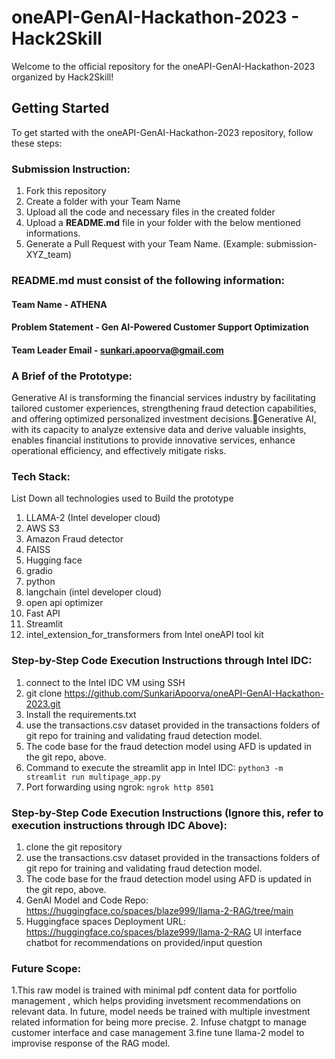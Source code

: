 # oneAPI-GenAI-Hackathon-2023 - Hack2Skill

Welcome to the official repository for the oneAPI-GenAI-Hackathon-2023 organized by Hack2Skill!

## Getting Started

To get started with the oneAPI-GenAI-Hackathon-2023 repository, follow these steps:

### Submission Instruction:
  1. Fork this repository
  2. Create a folder with your Team Name
  3. Upload all the code and necessary files in the created folder
  4. Upload a **README.md** file in your folder with the below mentioned informations.
  5. Generate a Pull Request with your Team Name. (Example: submission-XYZ_team)

### README.md must consist of the following information:

#### Team Name - ATHENA
#### Problem Statement - Gen AI-Powered Customer Support Optimization
#### Team Leader Email - sunkari.apoorva@gmail.com

### A Brief of the Prototype:
  Generative AI is transforming the financial services industry by facilitating tailored customer experiences, strengthening fraud detection capabilities, and offering optimized personalized investment decisions.Generative AI, with its capacity to analyze extensive data and derive valuable insights, enables financial institutions to provide innovative services, enhance operational efficiency, and effectively mitigate risks.
  
### Tech Stack: 
   List Down all technologies used to Build the prototype
   1. LLAMA-2 (Intel developer cloud)
   2. AWS S3
   3. Amazon Fraud detector
   4. FAISS
   5. Hugging face
   6. gradio
   7. python
   8. langchain (intel developer cloud)
   9. open api optimizer
   10. Fast API
   11. Streamlit
   12. intel_extension_for_transformers from Intel oneAPI tool kit


### Step-by-Step Code Execution Instructions through Intel IDC:
  1. connect to the Intel IDC VM using SSH
  2. git clone https://github.com/SunkariApoorva/oneAPI-GenAI-Hackathon-2023.git
  3. Install the requirements.txt
  4. use the transactions.csv dataset provided in the transactions folders of git repo for training and validating fraud detection model.
  5. The code base for the fraud detection model using AFD is updated in the git repo, above.
  6. Command to execute the streamlit app in Intel IDC: ``` python3 -m streamlit run multipage_app.py ```
  7. Port forwarding using ngrok: ``` ngrok http 8501 ```


### Step-by-Step Code Execution Instructions (Ignore this, refer to execution instructions through IDC Above):
  1. clone the git repository
  2. use the transactions.csv dataset provided in the transactions folders of git repo for training and validating fraud detection model.
  3. The code base for the fraud detection model using AFD is updated in the git repo, above.
  4. GenAI Model and Code Repo: https://huggingface.co/spaces/blaze999/llama-2-RAG/tree/main
  5. Huggingface spaces Deployment URL: https://huggingface.co/spaces/blaze999/llama-2-RAG UI interface chatbot for recommendations on provided/input question
  
### Future Scope:
1.This raw model is trained with minimal pdf content data for portfolio management , which helps providing invetsment recommendations on relevant data.
In future, model needs be trained with multiple investment related information for being more precise.
2. Infuse chatgpt to manage customer interface and case management
3.fine tune llama-2 model to improvise response of the RAG model.

